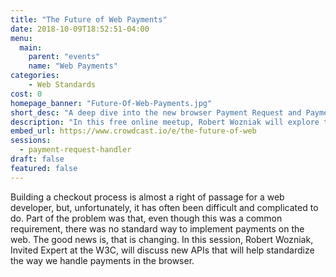```yaml
---
title: "The Future of Web Payments"
date: 2018-10-09T18:52:51-04:00
menu:
  main:
    parent: "events"
    name: "Web Payments"
categories:
    - Web Standards
cost: 0
homepage_banner: "Future-Of-Web-Payments.jpg"
short_desc: "A deep dive into the new browser Payment Request and Payment Handler APIs"
description: "In this free online meetup, Robert Wozniak will explore the new browser Payment Request and Payment Handler APIs."
embed_url: https://www.crowdcast.io/e/the-future-of-web
sessions:
  - payment-request-handler
draft: false
featured: false
---
```


Building a checkout process is almost a right of passage for a web developer, but, unfortunately, it has often been difficult and complicated to do. Part of the problem was that, even though this was a common requirement, there was no standard way to implement payments on the web. The good news is, that is changing. In this session, Robert Wozniak, Invited Expert at the W3C, will discuss new APIs that will help standardize the way we handle payments in the browser.